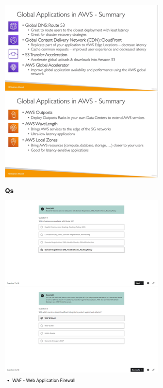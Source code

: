 ![](img/summ.png)  
![](img/sum.png) 

## Qs
![](img/q1.png)  
![](img/q2.png)  
* WAF - Web Application Firewall